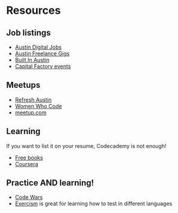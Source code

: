 # Resources

## Job listings
* [Austin Digital Jobs](https://www.facebook.com/groups/austindigitaljobs)
* [Austin Freelance Gigs](https://www.facebook.com/groups/freelanceatx/)
* [Built In Austin](http://www.builtinaustin.com/)
* [Capital Factory events](https://capitalfactory.com/events/)

## Meetups
* [Refresh Austin](http://www.refreshaustin.org/)
* [Women Who Code](http://www.meetup.com/Women-Who-Code-Austin/)
* [meetup.com](http://www.meetup.com/)

## Learning
If you want to list it on your resume, Codecademy is not enough!
* [Free books](https://github.com/vhf/free-programming-books/blob/master/free-programming-books.md)
* [Coursera](https://www.coursera.org/)

## Practice AND learning!
* [Code Wars](https://www.codewars.com/)
* [Exercism](http://exercism.io/) is great for learning how to test in different languages